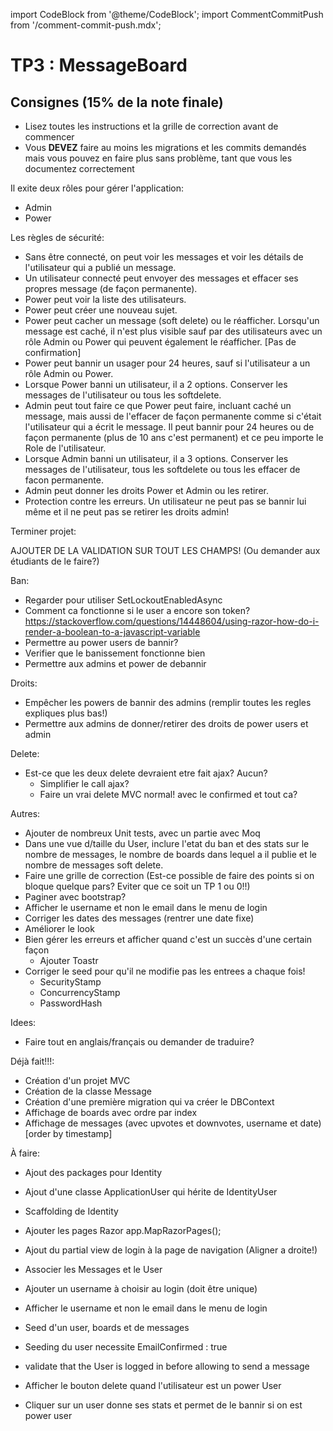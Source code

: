 import CodeBlock from '@theme/CodeBlock';
import CommentCommitPush from '/comment-commit-push.mdx';

# TP3 : MessageBoard

## Consignes (15% de la note finale)
- Lisez toutes les instructions et la grille de correction avant de commencer
- Vous **DEVEZ** faire au moins les migrations et les commits demandés mais vous pouvez en faire plus sans problème, tant que vous les documentez correctement

Il exite deux rôles pour gérer l'application:
- Admin
- Power

Les règles de sécurité:
- Sans être connecté, on peut voir les messages et voir les détails de l'utilisateur qui a publié un message.
- Un utilisateur connecté peut envoyer des messages et effacer ses propres message (de façon permanente).
- Power peut voir la liste des utilisateurs.
- Power peut créer une nouveau sujet.
- Power peut cacher un message (soft delete) ou le réafficher.
    Lorsqu'un message est caché, il n'est plus visible sauf par des utilisateurs avec un rôle Admin ou Power qui peuvent également le réafficher. [Pas de confirmation]
- Power peut bannir un usager pour 24 heures, sauf si l'utilisateur a un rôle Admin ou Power.
- Lorsque Power banni un utilisateur, il a 2 options. Conserver les messages de l'utilisateur ou tous les softdelete.
- Admin peut tout faire ce que Power peut faire, incluant caché un message, mais aussi de l'effacer de façon permanente comme si c'était l'utilisateur qui a écrit le message. Il peut bannir pour 24 heures ou de façon permanente (plus de 10 ans c'est permanent) et ce peu importe le Role de l'utilisateur.
- Lorsque Admin banni un utilisateur, il a 3 options. Conserver les messages de l'utilisateur, tous les softdelete ou tous les effacer de facon permanente.
- Admin peut donner les droits Power et Admin ou les retirer.
- Protection contre les erreurs. Un utilisateur ne peut pas se bannir lui même et il ne peut pas se retirer les droits admin!


Terminer projet:

AJOUTER DE LA VALIDATION SUR TOUT LES CHAMPS! (Ou demander aux étudiants de le faire?)

Ban:
- Regarder pour utiliser SetLockoutEnabledAsync
- Comment ca fonctionne si le user a encore son token? https://stackoverflow.com/questions/14448604/using-razor-how-do-i-render-a-boolean-to-a-javascript-variable
- Permettre au power users de bannir?
- Verifier que le banissement fonctionne bien
- Permettre aux admins et power de debannir

Droits:
- Empêcher les powers de bannir des admins (remplir toutes les regles expliques plus bas!)
- Permettre aux admins de donner/retirer des droits de power users et admin

Delete:
- Est-ce que les deux delete devraient etre fait ajax? Aucun?
    - Simplifier le call ajax?
    - Faire un vrai delete MVC normal! avec le confirmed et tout ca?

Autres:
- Ajouter de nombreux Unit tests, avec un partie avec Moq
- Dans une vue d/taille du User, inclure l'etat du ban et des stats sur le nombre de messages, le nombre de boards dans lequel a il publie et le nombre de messages soft delete.  
- Faire une grille de correction (Est-ce possible de faire des points si on bloque quelque pars? Eviter que ce soit un TP 1 ou 0!!)
- Paginer avec bootstrap?
- Afficher le username et non le email dans le menu de login
- Corriger les dates des messages (rentrer une date fixe)
- Améliorer le look
- Bien gérer les erreurs et afficher quand c'est un succès d'une certain façon
    - Ajouter Toastr
- Corriger le seed pour qu'il ne modifie pas les entrees a chaque fois!
    - SecurityStamp
    - ConcurrencyStamp
    - PasswordHash

Idees:
- Faire tout en anglais/français ou demander de traduire?


Déjà fait!!!:
- Création d'un projet MVC
- Création de la classe Message
- Création d'une première migration qui va créer le DBContext
- Affichage de boards avec ordre par index
- Affichage de messages (avec upvotes et downvotes, username et date) [order by timestamp]

À faire:
- Ajout des packages pour Identity
- Ajout d'une classe ApplicationUser qui hérite de IdentityUser
- Scaffolding de Identity
- Ajouter les pages Razor
    app.MapRazorPages();
- Ajout du partial view de login à la page de navigation (Aligner a droite!)
- Associer les Messages et le User

- Ajouter un username à choisir au login (doit être unique)
- Afficher le username et non le email dans le menu de login

- Seed d'un user, boards et de messages
- Seeding du user necessite EmailConfirmed : true

- validate that the User is logged in before allowing to send a message

- Afficher le bouton delete quand l'utilisateur est un power User
- Cliquer sur un user donne ses stats et permet de le bannir si on est power user



